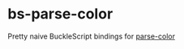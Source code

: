 # bs-parse-color
Pretty naive BuckleScript bindings for [parse-color](https://github.com/substack/parse-color)
